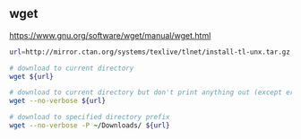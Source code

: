 ## wget

https://www.gnu.org/software/wget/manual/wget.html

```sh
url=http://mirror.ctan.org/systems/texlive/tlnet/install-tl-unx.tar.gz

# download to current directory
wget ${url}

# download to current directory but don't print anything out (except errors)
wget --no-verbose ${url}

# download to specified directory prefix
wget --no-verbose -P ~/Downloads/ ${url}
```

